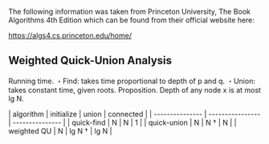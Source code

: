 The following information was taken from Princeton University, The Book Algorithms 4th Edition which can be found from their official website here:

https://algs4.cs.princeton.edu/home/


Weighted Quick-Union Analysis
----

Running time.
・Find: takes time proportional to depth of p and q.
・Union: takes constant time, given roots.
Proposition. Depth of any node x is at most lg N.

| algorithm | initialize | union | connected |
| --------------- | ---------------- | --------------- |
| quick-find | N | N | 1 |
| quick-union | N | N † | N |
| weighted QU | N | lg N † | lg N |
